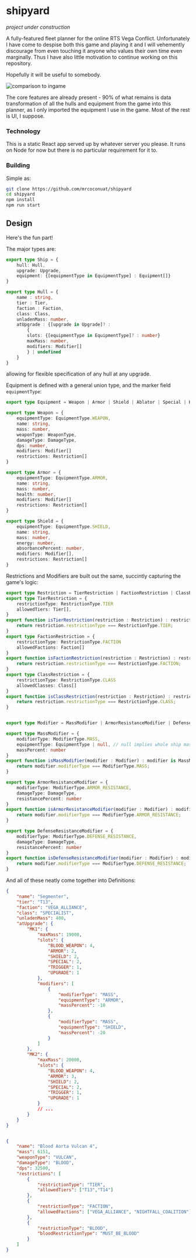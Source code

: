 # shipyard

*project under construction*

A fully-featured fleet planner for the online RTS Vega Conflict. Unfortunately I have come to despise both this game and playing it and I will vehemently discourage from even touching it anyone who values their own time even marginally. Thus I have also little motivation to continue working on this repository.

Hopefully it will be useful to somebody.

![comparison to ingame](/assets/comparison.png)

The core features are already present - 90% of what remains is data transformation of all the hulls and equipment from the game into this planner, as I only imported the equipment I use in the game. Most of the rest is UI, I suppose.


### Technology

This is a static React app served up by whatever server you please. It runs on Node for now but there is no particular requirement for it to.

### Building
Simple as: 
```sh
git clone https://github.com/mrcoconuat/shipyard
cd shipyard
npm install
npm run start
```
 
## Design

Here's the fun part!

The major types are:
```typescript
export type Ship = {
    hull: Hull,
    upgrade: Upgrade,
    equipment: {[equipmentType in EquipmentType] : Equipment[]}
}

export type Hull = {
    name : string,
    tier : Tier,
    faction : Faction,
    class: Class,
    unladenMass: number,
    atUpgrade : {[upgrade in Upgrade]? : 
        {
        slots: {[equipmentType in EquipmentType]? : number}
        maxMass: number,
        modifiers: Modifier[]
        } | undefined
    }
}
```
allowing for flexible specification of any hull at any upgrade.

Equipment is defined with a general union type, and the marker field `equipmentType`:
```typescript
export type Equipment = Weapon | Armor | Shield | Ablator | Special | Hangar | UpgradeEquipment; // | ...

export type Weapon = {
    equipmentType: EquipmentType.WEAPON,
    name: string,
    mass: number,
    weaponType: WeaponType,
    damageType: DamageType,
    dps: number,
    modifiers: Modifier[]
    restrictions: Restriction[]
}

export type Armor = {
    equipmentType: EquipmentType.ARMOR,
    name: string,
    mass: number,
    health: number,
    modifiers: Modifier[]
    restrictions: Restriction[]
}

export type Shield = {
    equipmentType: EquipmentType.SHIELD,
    name: string,
    mass: number,
    energy: number,
    absorbancePercent: number,
    modifiers: Modifier[],
    restrictions: Restriction[]
}
```

Restrictions and Modifiers are built out the same, succintly capturing the game's logic:
```typescript
export type Restriction = TierRestriction | FactionRestriction | ClassRestriction | BloodRestriction;
export type TierRestriction = {
    restrictionType: RestrictionType.TIER
    allowedTiers: Tier[],
}    
export function isTierRestriction(restriction : Restriction) : restriction is TierRestriction{
    return restriction.restrictionType === RestrictionType.TIER;
}
export type FactionRestriction = {
    restrictionType: RestrictionType.FACTION
    allowedFactions: Faction[]
}
export function isFactionRestriction(restriction : Restriction) : restriction is FactionRestriction{
    return restriction.restrictionType === RestrictionType.FACTION;
}
export type ClassRestriction = {
    restrictionType: RestrictionType.CLASS
    allowedClasses: Class[]
}
export function isClassRestriction(restriction : Restriction) : restriction is ClassRestriction{
    return restriction.restrictionType === RestrictionType.CLASS;
}


export type Modifier = MassModifier | ArmorResistanceModifier | DefenseResistanceModifier | ShipResistanceModifier ; // | OtherEffect | ...

export type MassModifier = {
    modifierType: ModifierType.MASS,
    equipmentType: EquipmentType | null, // null implies whole ship mass
    massPercent: number
}
export function isMassModifier(modifier : Modifier) : modifier is MassModifier {
    return modifier.modifierType === ModifierType.MASS;
}

export type ArmorResistanceModifier = {
    modifierType: ModifierType.ARMOR_RESISTANCE,
    damageType: DamageType,
    resistancePercent: number
}
export function isArmorResistanceModifier(modifier : Modifier) : modifier is ArmorResistanceModifier {
    return modifier.modifierType === ModifierType.ARMOR_RESISTANCE;
}

export type DefenseResistanceModifier = {
    modifierType: ModifierType.DEFENSE_RESISTANCE,
    damageType: DamageType,
    resistancePercent: number
}
export function isDefenseResistanceModifier(modifier : Modifier) : modifier is DefenseResistanceModifier {
    return modifier.modifierType === ModifierType.DEFENSE_RESISTANCE;
}
```

And all of these neatly come together into Definitions:
```json
{
    "name": "Segmenter",
    "tier": "T13",
    "faction": "VEGA_ALLIANCE",
    "class": "SPECIALIST",
    "unladenMass": 400,
    "atUpgrade": {
        "MK1": {
            "maxMass": 19000,
            "slots": {
                "BLOOD_WEAPON": 4,
                "ARMOR": 2,
                "SHIELD": 2,
                "SPECIAL": 2,
                "TRIGGER": 1,
                "UPGRADE": 1
            },
            "modifiers": [
                {
                    "modifierType": "MASS",
                    "equipmentType": "ARMOR",
                    "massPercent": -10
                },
                {
                    "modifierType": "MASS",
                    "equipmentType": "SHIELD",
                    "massPercent": -20
                }
            ]
        },
        "MK2": {
            "maxMass": 20000,
            "slots": {
                "BLOOD_WEAPON": 4,
                "ARMOR": 3,
                "SHIELD": 2,
                "SPECIAL": 2,
                "TRIGGER": 1,
                "UPGRADE": 1
            }
            // ...
        }
    }
}


{
    "name": "Blood Aorta Vulcan 4",
    "mass": 6151,
    "weaponType": "VULCAN",
    "damageType": "BLOOD",
    "dps": 32500,
    "restrictions": [
        {
            "restrictionType": "TIER",
            "allowedTiers": ["T13","T14"]
        },
        {
            "restrictionType": "FACTION",
            "allowedFactions": ["VEGA_ALLIANCE", "NIGHTFALL_COALITION"]
        },
        {
            "restrictionType": "BLOOD",
            "bloodRestrictionType": "MUST_BE_BLOOD"
        }
    ]
}
```
